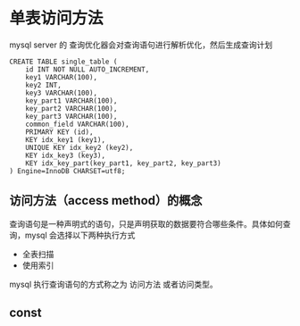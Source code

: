 # 单表访问方法

mysql server 的 查询优化器会对查询语句进行解析优化，然后生成查询计划

```
CREATE TABLE single_table (
    id INT NOT NULL AUTO_INCREMENT,
    key1 VARCHAR(100),
    key2 INT,
    key3 VARCHAR(100),
    key_part1 VARCHAR(100),
    key_part2 VARCHAR(100),
    key_part3 VARCHAR(100),
    common_field VARCHAR(100),
    PRIMARY KEY (id),
    KEY idx_key1 (key1),
    UNIQUE KEY idx_key2 (key2),
    KEY idx_key3 (key3),
    KEY idx_key_part(key_part1, key_part2, key_part3)
) Engine=InnoDB CHARSET=utf8;
```

## 访问方法（access method）的概念

查询语句是一种声明式的语句，只是声明获取的数据要符合哪些条件。具体如何查询，mysql 会选择以下两种执行方式

- 全表扫描
- 使用索引

mysql 执行查询语句的方式称之为 访问方法 或者访问类型。

## const


